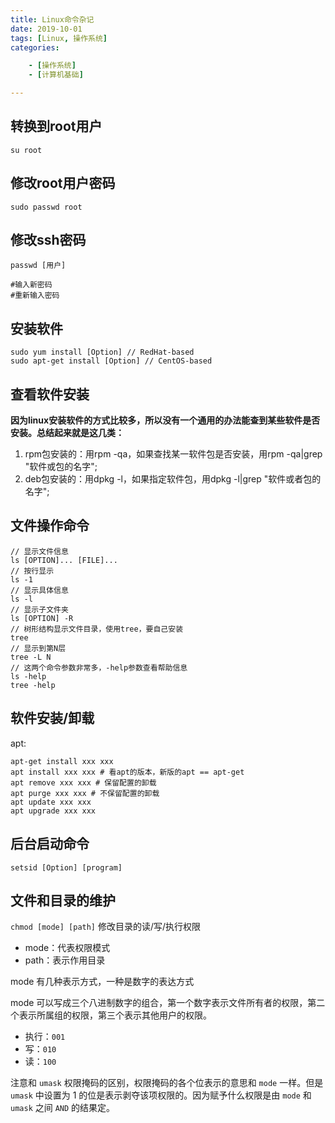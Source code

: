 ```yaml
---
title: Linux命令杂记
date: 2019-10-01
tags: [Linux, 操作系统]
categories: 

    - [操作系统]
    - [计算机基础]

---
```


## 转换到root用户

``` code
su root
```

## 修改root用户密码

``` code
sudo passwd root
```

## 修改ssh密码

``` shell
passwd [用户]

#输入新密码
#重新输入密码
```

## 安装软件

``` code
sudo yum install [Option] // RedHat-based
sudo apt-get install [Option] // CentOS-based
```

## 查看软件安装

**因为linux安装软件的方式比较多，所以没有一个通用的办法能查到某些软件是否安装。总结起来就是这几类：**  

1. rpm包安装的：用rpm -qa，如果查找某一软件包是否安装，用rpm -qa|grep "软件或包的名字";
2. deb包安装的：用dpkg -l，如果指定软件包，用dpkg -l|grep "软件或者包的名字";

## 文件操作命令

``` code
// 显示文件信息
ls [OPTION]... [FILE]...
// 按行显示
ls -1
// 显示具体信息
ls -l
// 显示子文件夹
ls [OPTION] -R
// 树形结构显示文件目录，使用tree，要自己安装
tree
// 显示到第N层
tree -L N
// 这两个命令参数非常多，-help参数查看帮助信息
ls -help
tree -help
```

## 软件安装/卸载

apt:

``` shell
apt-get install xxx xxx
apt install xxx xxx # 看apt的版本，新版的apt == apt-get
apt remove xxx xxx # 保留配置的卸载
apt purge xxx xxx # 不保留配置的卸载
apt update xxx xxx
apt upgrade xxx xxx
```

## 后台启动命令

``` shell
setsid [Option] [program]
```

## 文件和目录的维护

`chmod [mode] [path]` 修改目录的读/写/执行权限

- mode：代表权限模式
- path：表示作用目录

mode 有几种表示方式，一种是数字的表达方式

mode 可以写成三个八进制数字的组合，第一个数字表示文件所有者的权限，第二个表示所属组的权限，第三个表示其他用户的权限。

- 执行：`001`
- 写：`010`
- 读：`100`

注意和 `umask` 权限掩码的区别，权限掩码的各个位表示的意思和 `mode` 一样。但是 `umask` 中设置为 1 的位是表示剥夺该项权限的。因为赋予什么权限是由 `mode` 和 `umask` 之间 `AND` 的结果定。
